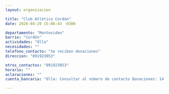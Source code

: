 ```yaml
---
layout: organizacion

title: "Club Atlético Cordón"
date: 2020-04-29 15:06:43 -0300

departamento: "Montevideo"
barrio: "Cordón"
actividades: "Olla"
necesidades: ""
telefono_contacto: "Se reciben donaciones"
direccion: "091923053"

otros_contactos: "091923053"
horario: ""
aclaraciones: ""
cuenta_bancaria: "Olla: Consultar al número de contacto Donaciones: 14 a 16 hs"

---
```

